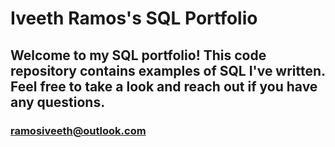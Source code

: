 # Iveeth Ramos's SQL Portfolio

## Welcome to my SQL portfolio! This code repository contains examples of SQL I've written. Feel free to take a look and reach out if you have any questions.

### ramosiveeth@outlook.com
